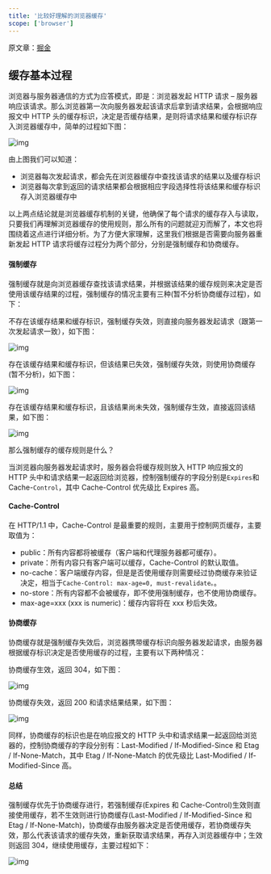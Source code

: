 ```yaml
---
title: '比较好理解的浏览器缓存'
scope: ['browser']
---
```


原文章：[掘金](https://juejin.cn/post/6844903593275817998)

## 缓存基本过程

浏览器与服务器通信的方式为应答模式，即是：浏览器发起 HTTP 请求 – 服务器响应该请求。那么浏览器第一次向服务器发起该请求后拿到请求结果，会根据响应报文中 HTTP 头的缓存标识，决定是否缓存结果，是则将请求结果和缓存标识存入浏览器缓存中，简单的过程如下图：

![img](https://res.zrain.fun/images/2022/03/162db6359673e7d0-tplv-t2oaga2asx-watermark-e6b49ef90e4ce56ae225fac84099e54e.webp)

由上图我们可以知道：

- 浏览器每次发起请求，都会先在浏览器缓存中查找该请求的结果以及缓存标识
- 浏览器每次拿到返回的请求结果都会根据相应字段选择性将该结果和缓存标识存入浏览器缓存中

以上两点结论就是浏览器缓存机制的关键，他确保了每个请求的缓存存入与读取，只要我们再理解浏览器缓存的使用规则，那么所有的问题就迎刃而解了，本文也将围绕着这点进行详细分析。为了方便大家理解，这里我们根据是否需要向服务器重新发起 HTTP 请求将缓存过程分为两个部分，分别是强制缓存和协商缓存。

#### 强制缓存

强制缓存就是向浏览器缓存查找该请求结果，并根据该结果的缓存规则来决定是否使用该缓存结果的过程，强制缓存的情况主要有三种(暂不分析协商缓存过程)，如下：

不存在该缓存结果和缓存标识，强制缓存失效，则直接向服务器发起请求（跟第一次发起请求一致），如下图：

![img](https://res.zrain.fun/images/2022/03/162db63596c9de23-tplv-t2oaga2asx-watermark-2eb654151d956117b5923b30ecf20717.webp)

存在该缓存结果和缓存标识，但该结果已失效，强制缓存失效，则使用协商缓存(暂不分析)，如下图：

![img](https://p1-jj.byteimg.com/tos-cn-i-t2oaga2asx/gold-user-assets/2018/4/19/162db63597182316~tplv-t2oaga2asx-watermark.awebp)

存在该缓存结果和缓存标识，且该结果尚未失效，强制缓存生效，直接返回该结果，如下图：

![img](https://res.zrain.fun/images/2022/03/162db6359acd19d3-tplv-t2oaga2asx-watermark-7bdc469e3befed1535fe386954049309.webp)

那么强制缓存的缓存规则是什么？

当浏览器向服务器发起请求时，服务器会将缓存规则放入 HTTP 响应报文的 HTTP 头中和请求结果一起返回给浏览器，控制强制缓存的字段分别是`Expires`和 Cache-`Control`，其中 Cache-Control 优先级比 Expires 高。

#### Cache-Control

在 HTTP/1.1 中，Cache-Control 是最重要的规则，主要用于控制网页缓存，主要取值为：

- public：所有内容都将被缓存（客户端和代理服务器都可缓存）。
- private：所有内容只有客户端可以缓存，Cache-Control 的默认取值。
- no-cache：客户端缓存内容，但是是否使用缓存则需要经过协商缓存来验证决定，相当于`Cache-Control: max-age=0, must-revalidate。`。
- no-store：所有内容都不会被缓存，即不使用强制缓存，也不使用协商缓存。
- max-age=xxx (xxx is numeric)：缓存内容将在 xxx 秒后失效。

#### 协商缓存

协商缓存就是强制缓存失效后，浏览器携带缓存标识向服务器发起请求，由服务器根据缓存标识决定是否使用缓存的过程，主要有以下两种情况：

协商缓存生效，返回 304，如下图：

![img](https://res.zrain.fun/images/2022/03/162db635cbfff69d-tplv-t2oaga2asx-watermark-eca6134a4fd8cdda46e9f03c237c14ea.webp)

协商缓存失效，返回 200 和请求结果结果，如下图：

![img](https://res.zrain.fun/images/2022/03/162db635cf070ff5-tplv-t2oaga2asx-watermark-4b90c679dc07e57ccfe85438cec14954.webp)

同样，协商缓存的标识也是在响应报文的 HTTP 头中和请求结果一起返回给浏览器的，控制协商缓存的字段分别有：Last-Modified / If-Modified-Since 和 Etag / If-None-Match，其中 Etag / If-None-Match 的优先级比 Last-Modified / If-Modified-Since 高。

#### 总结

强制缓存优先于协商缓存进行，若强制缓存(Expires 和 Cache-Control)生效则直接使用缓存，若不生效则进行协商缓存(Last-Modified / If-Modified-Since 和 Etag / If-None-Match)，协商缓存由服务器决定是否使用缓存，若协商缓存失效，那么代表该请求的缓存失效，重新获取请求结果，再存入浏览器缓存中；生效则返回 304，继续使用缓存，主要过程如下：

![img](https://res.zrain.fun/images/2022/03/162db635ed5f6d26-tplv-t2oaga2asx-watermark-1027c07971df910c70deaa9a70d6637f.webp)

